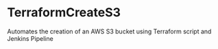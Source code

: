 # TerraformCreateS3
Automates the creation of an AWS S3 bucket using Terraform script and Jenkins Pipeline
